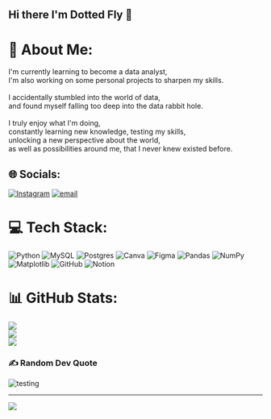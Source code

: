 ## Hi there I'm Dotted Fly 👀

# 💫 About Me:
I'm currently learning to become a data analyst,<br>I'm also working on some personal projects to sharpen my skills.<br><br>I accidentally stumbled into the world of data, <br>and found myself falling too deep into the data rabbit hole.<br><br>I truly enjoy what I'm doing, <br>constantly learning new knowledge, testing my skills,<br>unlocking a new perspective about the world, <br>as well as possibilities around me, that I never knew existed before.


## 🌐 Socials:
[![Instagram](https://img.shields.io/badge/Instagram-%23E4405F.svg?logo=Instagram&logoColor=white)](https://instagram.com/dotted.fly) [![email](https://img.shields.io/badge/Email-D14836?logo=gmail&logoColor=white)](mailto:comyfly@gmail.com) 

# 💻 Tech Stack:
![Python](https://img.shields.io/badge/python-3670A0?style=flat-square&logo=python&logoColor=ffdd54) ![MySQL](https://img.shields.io/badge/mysql-4479A1.svg?style=flat-square&logo=mysql&logoColor=white) ![Postgres](https://img.shields.io/badge/postgres-%23316192.svg?style=flat-square&logo=postgresql&logoColor=white) ![Canva](https://img.shields.io/badge/Canva-%2300C4CC.svg?style=flat-square&logo=Canva&logoColor=white) ![Figma](https://img.shields.io/badge/figma-%23F24E1E.svg?style=flat-square&logo=figma&logoColor=white) ![Pandas](https://img.shields.io/badge/pandas-%23150458.svg?style=flat-square&logo=pandas&logoColor=white) ![NumPy](https://img.shields.io/badge/numpy-%23013243.svg?style=flat-square&logo=numpy&logoColor=white) ![Matplotlib](https://img.shields.io/badge/Matplotlib-%23ffffff.svg?style=flat-square&logo=Matplotlib&logoColor=black) ![GitHub](https://img.shields.io/badge/github-%23121011.svg?style=flat-square&logo=github&logoColor=white) ![Notion](https://img.shields.io/badge/Notion-%23000000.svg?style=flat-square&logo=notion&logoColor=white)
# 📊 GitHub Stats:
![](https://github-readme-stats.vercel.app/api?username=DottedFly&theme=dark&hide_border=false&include_all_commits=false&count_private=true)<br/>
![](https://nirzak-streak-stats.vercel.app/?user=DottedFly&theme=dark&hide_border=false)<br/>
![](https://github-readme-stats.vercel.app/api/top-langs/?username=DottedFly&theme=dark&hide_border=false&include_all_commits=false&count_private=true&layout=compact)

### ✍️ Random Dev Quote
![testing](https://quotes-github-readme.vercel.app/api?type=horizontal&theme=tokyonight)

---
[![](https://visitcount.itsvg.in/api?id=DottedFly&icon=0&color=0)](https://visitcount.itsvg.in)

<!-- Proudly created with GPRM ( https://gprm.itsvg.in ) -->
